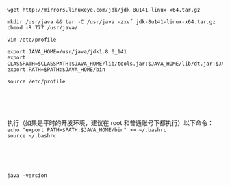 
`wget http://mirrors.linuxeye.com/jdk/jdk-8u141-linux-x64.tar.gz`  



`mkdir /usr/java && tar -C /usr/java -zxvf jdk-8u141-linux-x64.tar.gz`  
`chmod -R 777 /usr/java/`  






`vim /etc/profile`  

```
export JAVA_HOME=/usr/java/jdk1.8.0_141  
export CLASSPATH=$CLASSPATH:$JAVA_HOME/lib/tools.jar:$JAVA_HOME/lib/dt.jar:$JAVA_HOME/lib  
export PATH=$PATH:$JAVA_HOME/bin  
```

`source /etc/profile`  














<br><br><br>

执行（如果是平时的开发环境，建议在 root 和普通账号下都执行）以下命令：  
`echo "export PATH=$PATH:$JAVA_HOME/bin" >> ~/.bashrc`   
`source ~/.bashrc`  











<br><br><br>

`java -version`  